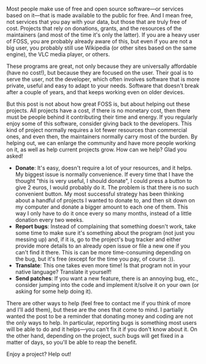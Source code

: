 <!-- title: Give back to free and open source software -->
<!-- slug: give-back-to-foss -->
<!-- categories: FOSS, Miscellany -->
<!-- date: 2020-11-11T18:25:00Z -->
<!-- lastmod: 2020-11-16T23:22:00Z -->

Most people make use of free and open source software—or services based on
it—that is made available to the public for free. And I mean free, not services
that you pay with your data, but those that are truly free of cost. Projects
that rely on donations, grants, and the resources of the maintainers (and most
of the time it's only the latter). If you are a heavy user of FOSS, you are
probably already aware of this, but even if you are not a big user, you probably
still use Wikipedia (or other sites based on the same engine), the VLC media
player, or others.

These programs are great, not only because they are universally affordable (have
no cost!), but because they are focused on the user. Their goal is to serve the
user, not the developer, which often involves software that is more private,
useful and easy to adapt to your needs. Software that doesn't break after a
couple of years, and that keeps working even on older devices.

But this post is not about how great FOSS is, but about helping out these
projects. All projects have a cost, if there is no monetary cost, then there
must be people behind it contributing their time and energy. If you regularly
enjoy some of this software, consider giving back to the developers. This kind
of project normally requires a lot fewer resources than commercial ones, and
even then, the maintainers normally carry most of the burden. By helping out, we
can enlarge the community and have more people working on it, as well as help
current projects grow. How can we help? Glad you asked!

- **Donate**: It's easy, doesn't require a lot of your resources, and it helps.
  My biggest issue is normally convenience. If every time that I have the
  thought "this is very useful, I should donate", I could press a button to give
  2 euros, I would probably do it. The problem is that there is no such
  convenient button. My most successful strategy has been thinking about a
  handful of projects I wanted to donate to, and then sit down on my computer
  and donate a bigger amount to each one of them. This way I only have to do it
  once every so many months, instead of a little donation every two weeks.
- **Report bugs**: Instead of complaining that something doesn't work, take some
  time to make sure it's something about the program (not just you messing up)
  and, if it is, go to the project's bug tracker and either provide more details
  to an already open issue or file a new one if you can't find it there. This is
  can be more time-consuming depending on the bug, but it's free (except for the
  time you pay, of course :)).
- **Translate**: This one takes even more time! Is that program not in your
  native language? Translate it yourself!
- **Send patches**: If you want a new feature, there is an annoying bug, etc.,
  consider jumping into the code and implement it/solve it on your own (or
  asking for some help doing it).

There are other ways to help (feel free to contact me if you think of more and
I'll add them), but these are the ones that come to mind. I partially wanted the
post to be a reminder that donating money and coding are not the only ways to
help. In particular, reporting bugs is something most users will be able to do
and it helps—you can't fix it if you don't know about it. On the other hand,
depending on the project, such bugs will get fixed in a matter of days, so
you'll be able to reap the benefit.

Enjoy a project? Help out!
